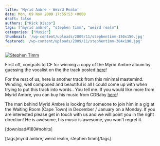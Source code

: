 ```yaml
---
title: 'Myrid Ambre - Weird Realm'
date: Mon, 09 Nov 2009 17:55:53 +0000
draft: false
authors: ["Rick Disco"]
tags: ["myrid ambre", "stephen timm", "weird realm"]
categories: ["Music"]
thumbnail: '/wp-content/uploads/2009/11/stephentimm-150x150.jpg'
featured: '/wp-content/uploads/2009/11/stephentimm-304x190.jpg'
---
```


[![Stephen Timm](/wp-content/uploads/2009/11/stephentimm.jpg "Stephen Timm")](/wp-content/uploads/2009/11/stephentimm.jpg)

First off, congrats to CF for winning a copy of the Myrid Ambre album by guessing the vocalist on the the track posted [here](/2009/10/20/new-artist-myrid-ambre/ "New Artist: Myrid Ambre")!

For the rest of us, here is another track from this minimal mastemind. Winding, well composed and beautiful is all I could come up with when trying to put this track into words.. You tell me. If you would like more from Myrid Ambre, you can buy his music from CDBaby [here](http://www.cdbaby.com/cd/myridambre "CDBaby: Myrid Ambre")!

The man behind Myrid Ambre is looking for someone to join him in a gig at the Waiting Room (Cape Town) in December / January on a Monday. If you are interested please get in touch with us and we will point you in the right direction! He is awesome, his music is awesome, you won't regret it.

\[download#180#nohits\]

\[tags\]myrid ambre, weird realm, stephen timm\[/tags\]